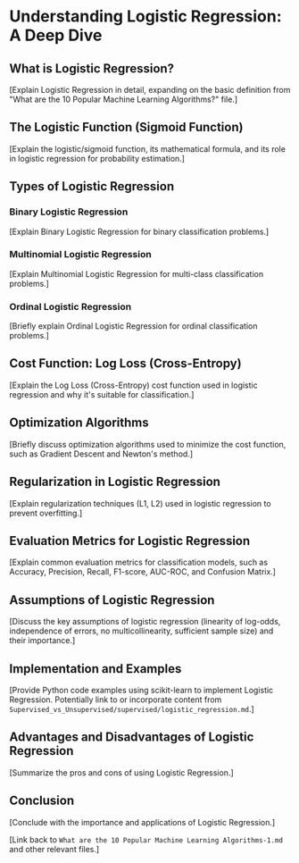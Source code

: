 # Understanding Logistic Regression: A Deep Dive

## What is Logistic Regression?

[Explain Logistic Regression in detail, expanding on the basic definition from "What are the 10 Popular Machine Learning Algorithms?" file.]

## The Logistic Function (Sigmoid Function)

[Explain the logistic/sigmoid function, its mathematical formula, and its role in logistic regression for probability estimation.]

## Types of Logistic Regression

### Binary Logistic Regression

[Explain Binary Logistic Regression for binary classification problems.]

### Multinomial Logistic Regression

[Explain Multinomial Logistic Regression for multi-class classification problems.]

### Ordinal Logistic Regression

[Briefly explain Ordinal Logistic Regression for ordinal classification problems.]

## Cost Function: Log Loss (Cross-Entropy)

[Explain the Log Loss (Cross-Entropy) cost function used in logistic regression and why it's suitable for classification.]

## Optimization Algorithms

[Briefly discuss optimization algorithms used to minimize the cost function, such as Gradient Descent and Newton's method.]

## Regularization in Logistic Regression

[Explain regularization techniques (L1, L2) used in logistic regression to prevent overfitting.]

## Evaluation Metrics for Logistic Regression

[Explain common evaluation metrics for classification models, such as Accuracy, Precision, Recall, F1-score, AUC-ROC, and Confusion Matrix.]

## Assumptions of Logistic Regression

[Discuss the key assumptions of logistic regression (linearity of log-odds, independence of errors, no multicollinearity, sufficient sample size) and their importance.]

## Implementation and Examples

[Provide Python code examples using scikit-learn to implement Logistic Regression. Potentially link to or incorporate content from `Supervised_vs_Unsupervised/supervised/logistic_regression.md`.]

## Advantages and Disadvantages of Logistic Regression

[Summarize the pros and cons of using Logistic Regression.]

## Conclusion

[Conclude with the importance and applications of Logistic Regression.]

[Link back to `What are the 10 Popular Machine Learning Algorithms-1.md` and other relevant files.]